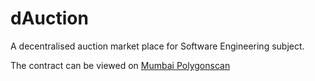 # dAuction

A decentralised auction market place for Software Engineering subject.

The contract can be viewed on [Mumbai Polygonscan](https://mumbai.polygonscan.com/address/0x2A159Dd4a84fef0662EE3195e44D1954Ef680079)
